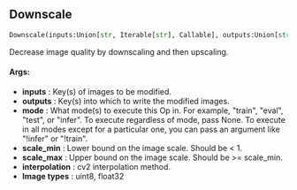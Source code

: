 ## Downscale
```python
Downscale(inputs:Union[str, Iterable[str], Callable], outputs:Union[str, Iterable[str]], mode:Union[NoneType, str, Iterable[str]]=None, scale_min:float=0.25, scale_max:float=0.25, interpolation:int=0)
```
Decrease image quality by downscaling and then upscaling.


#### Args:

* **inputs** :  Key(s) of images to be modified.
* **outputs** :  Key(s) into which to write the modified images.
* **mode** :  What mode(s) to execute this Op in. For example, "train", "eval", "test", or "infer". To execute        regardless of mode, pass None. To execute in all modes except for a particular one, you can pass an argument        like "!infer" or "!train".
* **scale_min** :  Lower bound on the image scale. Should be &lt; 1.
* **scale_max** :   Upper bound on the image scale. Should be &gt;= scale_min.
* **interpolation** :  cv2 interpolation method.
* **Image types** :     uint8, float32